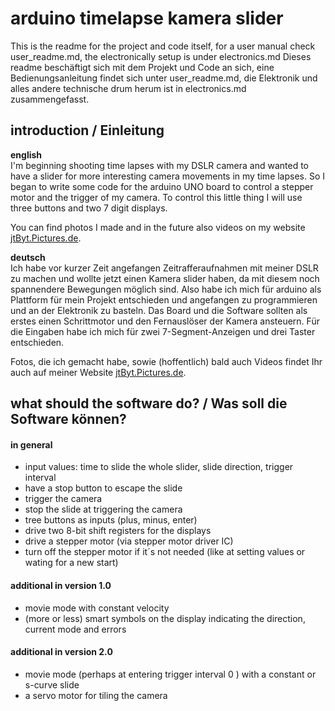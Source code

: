 # arduino timelapse kamera slider
This is the readme for the project and code itself, for a user manual check user_readme.md, the electronically setup is under electronics.md
Dieses readme beschäftigt sich mit dem Projekt und Code an sich, eine Bedienungsanleitung findet sich unter user_readme.md, die Elektronik und alles andere technische drum herum ist in electronics.md zusammengefasst.

## introduction / Einleitung
**english**  
I'm beginning shooting time lapses with my DSLR camera and wanted to have a slider for more interesting camera movements in my time lapses. So I began to write some code for the arduino UNO board to control a stepper motor and the trigger of my camera.
To control this little thing I will use three buttons and two 7 digit displays.

You can find photos I made and in the future also videos on my website [jtByt.Pictures.de](http://jtByt.Pictures.de "my website").

**deutsch**  
Ich habe vor kurzer Zeit angefangen Zeitrafferaufnahmen mit meiner DSLR zu machen und wollte jetzt einen Kamera slider haben, da mit diesem noch spannendere Bewegungen möglich sind.
Also habe ich mich für arduino als Plattform für mein Projekt entschieden und angefangen zu programmieren und an der Elektronik zu basteln.
Das Board und die Software sollten als erstes einen Schrittmotor und den Fernauslöser der Kamera ansteuern. Für die Eingaben habe ich mich für zwei 7-Segment-Anzeigen und drei Taster entschieden.

Fotos, die ich gemacht habe, sowie (hoffentlich) bald auch Videos findet Ihr auch auf meiner Website [jtByt.Pictures.de](http://jtByt.Pictures.de "my website").

## what should the software do? / Was soll die Software können?
#### in general
* input values: time to slide the whole slider, slide direction, trigger interval
* have a stop button to escape the slide
* trigger the camera
* stop the slide at triggering the camera
* tree buttons as inputs (plus, minus, enter)
* drive two 8-bit shift registers for the displays
* drive a stepper motor (via stepper motor driver IC)
* turn off the stepper motor if it´s not needed (like at setting values or wating for a new start)


#### additional in version 1.0
* movie mode with constant velocity
* (more or less) smart symbols on the display indicating the direction, current mode and errors


#### additional in version 2.0
* movie mode (perhaps at entering trigger interval 0 ) with a constant or s-curve slide
* a servo motor for tiling the camera